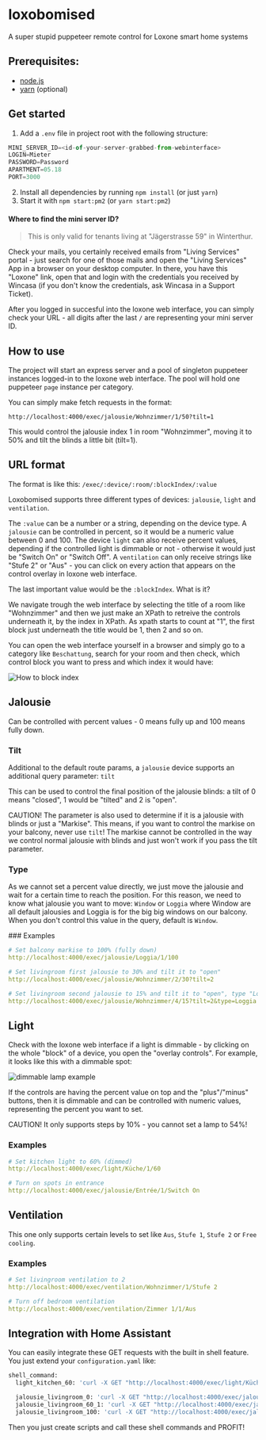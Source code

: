 # loxobomised

A super stupid puppeteer remote control for Loxone smart home systems

## Prerequisites:

- [node.js](https://nodejs.org)
- [yarn](https://yarnpkg.com) (optional)

## Get started

1. Add a `.env` file in project root with the following structure:

```javascript
MINI_SERVER_ID=<id-of-your-server-grabbed-from-webinterface>
LOGIN=Mieter
PASSWORD=Password
APARTMENT=05.18
PORT=3000
```

2. Install all dependencies by running `npm install` (or just `yarn`)
3. Start it with `npm start:pm2` (or `yarn start:pm2`)

#### Where to find the mini server ID?

> This is only valid for tenants living at "Jägerstrasse 59" in Winterthur.

Check your mails, you certainly received emails from "Living Services" portal - just search for one of those mails and open the "Living Services" App in a browser on your desktop computer. In there, you have this "Loxone" link, open that and login with the credentials you received by Wincasa (if you don't know the credentials, ask Wincasa in a Support Ticket).

After you logged in succesful into the loxone web interface, you can simply check your URL - all digits after the last `/` are representing your mini server ID.

## How to use

The project will start an express server and a pool of singleton puppeteer instances logged-in to the loxone web interface.
The pool will hold one puppeteer `page` instance per category.

You can simply make fetch requests in the format:

`http://localhost:4000/exec/jalousie/Wohnzimmer/1/50?tilt=1`

This would control the jalousie index 1 in room "Wohnzimmer", moving it to 50% and tilt the blinds a little bit (tilt=1).

## URL format

The format is like this: `/exec/:device/:room/:blockIndex/:value`

Loxobomised supports three different types of devices: `jalousie`, `light` and `ventilation`.

The `:value` can be a number or a string, depending on the device type. A `jalousie` can be controlled in percent, so it would be a numeric value between 0 and 100. The device `light` can also receive percent values, depending if the controlled light is dimmable or not - otherwise it would just be "Switch On" or "Switch Off". A `ventilation` can only receive strings like "Stufe 2" or "Aus" - you can click on every action that appears on the control overlay in loxone web interface.

The last important value would be the `:blockIndex`. What is it?

We navigate trough the web interface by selecting the title of a room like "Wohnzimmer" and then we just make an XPath to retreive the controls underneath it, by the index in XPath. As xpath starts to count at "1", the first block just underneath the title would be 1, then 2 and so on.

You can open the web interface yourself in a browser and simply go to a category like `Beschattung`, search for your room and then check, which control block you want to press and which index it would have:

![How to block index](assets/loxone-example.png)

## Jalousie

Can be controlled with percent values - 0 means fully up and 100 means fully down.

### Tilt

Additional to the default route params, a `jalousie` device supports an additional query parameter: `tilt`

This can be used to control the final position of the jalousie blinds: a tilt of 0 means "closed", 1 would be "tilted" and 2 is "open".

CAUTION! The parameter is also used to determine if it is a jalousie with blinds or just a "Markise". This means, if you want to control the markise on your balcony, never use `tilt`! The markise cannot be controlled in the way we control normal jalousie with blinds and just won't work if you pass the tilt parameter.

### Type

As we cannot set a percent value directly, we just move the jalousie and wait for a certain time to reach the position. For this reason, we need to know what jalousie you want to move: `Window` or `Loggia` where Window are all default jalousies and Loggia is for the big big windows on our balcony. When you don't control this value in the query, default is `Window`.

### Examples

```yaml
# Set balcony markise to 100% (fully down)
http://localhost:4000/exec/jalousie/Loggia/1/100

# Set livingroom first jalousie to 30% and tilt it to "open"
http://localhost:4000/exec/jalousie/Wohnzimmer/2/30?tilt=2

# Set livingroom second jalousie to 15% and tilt it to "open", type "Loggia" for the big big windows
http://localhost:4000/exec/jalousie/Wohnzimmer/4/15?tilt=2&type=Loggia
```

## Light

Check with the loxone web interface if a light is dimmable - by clicking on the whole "block" of a device, you open the "overlay controls". For example, it looks like this with a dimmable spot:

![dimmable lamp example](assets/dimmable-example.png)

If the controls are having the percent value on top and the "plus"/"minus" buttons, then it is dimmable and can be controlled with numeric values, representing the percent you want to set.

CAUTION! It only supports steps by 10% - you cannot set a lamp to 54%!

### Examples

```yaml
# Set kitchen light to 60% (dimmed)
http://localhost:4000/exec/light/Küche/1/60

# Turn on spots in entrance
http://localhost:4000/exec/jalousie/Entrée/1/Switch On
```

## Ventilation

This one only supports certain levels to set like `Aus`, `Stufe 1`, `Stufe 2` or `Free cooling`.

### Examples

```yaml
# Set livingroom ventilation to 2
http://localhost:4000/exec/ventilation/Wohnzimmer/1/Stufe 2

# Turn off bedroom ventilation
http://localhost:4000/exec/ventilation/Zimmer 1/1/Aus
```

## Integration with Home Assistant

You can easily integrate these GET requests with the built in shell feature. You just extend your `configuration.yaml` like:

```bash
shell_command:
  light_kitchen_60: 'curl -X GET "http://localhost:4000/exec/light/Küche/1/60"'

  jalousie_livingroom_0: 'curl -X GET "http://localhost:4000/exec/jalousie/Wohnzimmer/2/0?tilt=0"'
  jalousie_livingroom_60_1: 'curl -X GET "http://localhost:4000/exec/jalousie/Wohnzimmer/2/60?tilt=1"'
  jalousie_livingroom_100: 'curl -X GET "http://localhost:4000/exec/jalousie/Wohnzimmer/2/100?tilt=0"'
```

Then you just create scripts and call these shell commands and PROFIT!
